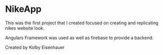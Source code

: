 # NikeApp

This was the first project that I created focused on creating and replicating nikes website look. 

Angulars Framework was used as well as firebase to provide a backend.

Created by Kolby Eisenhauer 
